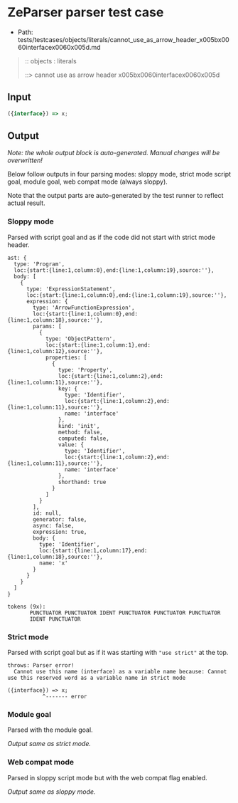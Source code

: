 # ZeParser parser test case

- Path: tests/testcases/objects/literals/cannot_use_as_arrow_header_x005bx0060interfacex0060x005d.md

> :: objects : literals
>
> ::> cannot use as arrow header x005bx0060interfacex0060x005d

## Input

`````js
({interface}) => x;
`````

## Output

_Note: the whole output block is auto-generated. Manual changes will be overwritten!_

Below follow outputs in four parsing modes: sloppy mode, strict mode script goal, module goal, web compat mode (always sloppy).

Note that the output parts are auto-generated by the test runner to reflect actual result.

### Sloppy mode

Parsed with script goal and as if the code did not start with strict mode header.

`````
ast: {
  type: 'Program',
  loc:{start:{line:1,column:0},end:{line:1,column:19},source:''},
  body: [
    {
      type: 'ExpressionStatement',
      loc:{start:{line:1,column:0},end:{line:1,column:19},source:''},
      expression: {
        type: 'ArrowFunctionExpression',
        loc:{start:{line:1,column:0},end:{line:1,column:18},source:''},
        params: [
          {
            type: 'ObjectPattern',
            loc:{start:{line:1,column:1},end:{line:1,column:12},source:''},
            properties: [
              {
                type: 'Property',
                loc:{start:{line:1,column:2},end:{line:1,column:11},source:''},
                key: {
                  type: 'Identifier',
                  loc:{start:{line:1,column:2},end:{line:1,column:11},source:''},
                  name: 'interface'
                },
                kind: 'init',
                method: false,
                computed: false,
                value: {
                  type: 'Identifier',
                  loc:{start:{line:1,column:2},end:{line:1,column:11},source:''},
                  name: 'interface'
                },
                shorthand: true
              }
            ]
          }
        ],
        id: null,
        generator: false,
        async: false,
        expression: true,
        body: {
          type: 'Identifier',
          loc:{start:{line:1,column:17},end:{line:1,column:18},source:''},
          name: 'x'
        }
      }
    }
  ]
}

tokens (9x):
       PUNCTUATOR PUNCTUATOR IDENT PUNCTUATOR PUNCTUATOR PUNCTUATOR
       IDENT PUNCTUATOR
`````

### Strict mode

Parsed with script goal but as if it was starting with `"use strict"` at the top.

`````
throws: Parser error!
  Cannot use this name (interface) as a variable name because: Cannot use this reserved word as a variable name in strict mode

({interface}) => x;
           ^------- error
`````


### Module goal

Parsed with the module goal.

_Output same as strict mode._

### Web compat mode

Parsed in sloppy script mode but with the web compat flag enabled.

_Output same as sloppy mode._
